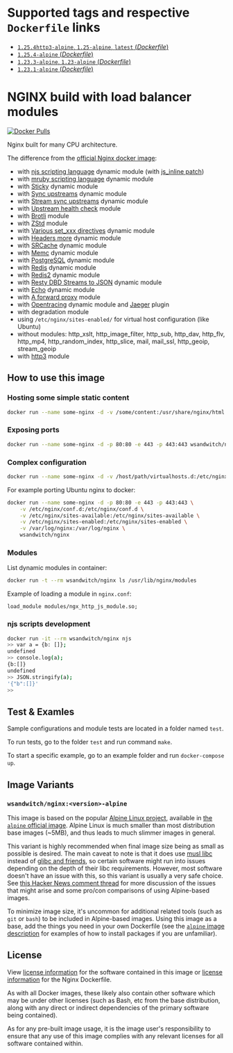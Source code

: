 # Supported tags and respective `Dockerfile` links

- [`1.25.4http3-alpine`, `1.25-alpine`, `latest` (*Dockerfile*)](https://github.com/wsandwitch/docker-nginx/blob/v1.25.4/Dockerfile) 
- [`1.25.4-alpine` (*Dockerfile*)](https://github.com/wsandwitch/docker-nginx/blob/v1.25.4/Dockerfile) 
- [`1.23.3-alpine`, `1.23-alpine` (*Dockerfile*)](https://github.com/wsandwitch/docker-nginx/blob/v1.23.3/Dockerfile) 
- [`1.23.1-alpine` (*Dockerfile*)](https://github.com/wsandwitch/docker-nginx/blob/v1.23.1/Dockerfile)

# NGINX build with load balancer modules
[![Docker Pulls](https://img.shields.io/docker/pulls/wsandwitch/nginx.svg)](https://hub.docker.com/r/wsandwitch/nginx/)

Nginx built for many CPU architecture.

The difference from the [official Nginx docker image](https://hub.docker.com/_/nginx):

- with [njs scripting language](http://nginx.org/en/docs/njs/) dynamic module (with [js_inline patch](https://github.com/WSandwitch/njs_inline_patch))
- with [mruby scripting language](https://github.com/matsumotory/ngx_mruby) dynamic module
- with [Sticky](https://github.com/levonet/nginx-sticky-module-ng) dynamic module
- with [Sync upstreams](https://github.com/weibocom/nginx-upsync-module#readme) dynamic module
- with [Stream sync upstreams](https://github.com/xiaokai-wang/nginx-stream-upsync-module#readme) dynamic module
- with [Upstream health check](https://github.com/2Fast2BCn/nginx_upstream_check_module#readme) module
- with [Brotli](https://github.com/google/ngx_brotli#readme) module
- with [ZStd](https://github.com/tokers/zstd-nginx-module) module
- with [Various set_xxx directives](https://github.com/openresty/set-misc-nginx-module#readme) dynamic module
- with [Headers more](https://github.com/openresty/headers-more-nginx-module#readme) dynamic module
- with [SRCache](https://github.com/openresty/srcache-nginx-module) dynamic module
- with [Memc](https://github.com/openresty/memc-nginx-module) dynamic module
- with [PostgreSQL](https://github.com/openresty/ngx_postgres) dynamic module
- with [Redis](https://www.nginx.com/resources/wiki/modules/redis/) dynamic module
- with [Redis2](https://github.com/openresty/redis2-nginx-module) dynamic module
- with [Resty DBD Streams to JSON](https://github.com/openresty/rds-json-nginx-module) dynamic module
- with [Echo](https://github.com/openresty/echo-nginx-module) dynamic module
- with [A forward proxy](https://github.com/chobits/ngx_http_proxy_connect_module) module
- with [Opentracing](https://github.com/opentracing-contrib/nginx-opentracing) dynamic module
  and [Jaeger](https://github.com/jaegertracing/jaeger-client-cpp) plugin
- with degradation module
- using `/etc/nginx/sites-enabled/` for virtual host configuration (like Ubuntu)
- without modules: http_xslt, http_image_filter, http_sub, http_dav, http_flv, http_mp4, http_random_index, http_slice, mail, mail_ssl, http_geoip, stream_geoip
- with [http3](http://nginx.org/en/docs/http/ngx_http_v3_module.html) module
## How to use this image

### Hosting some simple static content

```sh
docker run --name some-nginx -d -v /some/content:/usr/share/nginx/html:ro wsandwitch/nginx
```

### Exposing ports

```sh
docker run --name some-nginx -d -p 80:80 -e 443 -p 443:443 wsandwitch/nginx
```

### Complex configuration

```sh
docker run --name some-nginx -d -v /host/path/virtualhosts.d:/etc/nginx/sites-enabled:ro wsandwitch/nginx
```
For example porting Ubuntu nginx to docker:

```sh
docker run --name some-nginx -d -p 80:80 -e 443 -p 443:443 \
    -v /etc/nginx/conf.d:/etc/nginx/conf.d \
    -v /etc/nginx/sites-available:/etc/nginx/sites-available \
    -v /etc/nginx/sites-enabled:/etc/nginx/sites-enabled \
    -v /var/log/nginx:/var/log/nginx \
    wsandwitch/nginx
```

### Modules

List dynamic modules in container:

```sh
docker run -t --rm wsandwitch/nginx ls /usr/lib/nginx/modules
```

Example of loading a module in `nginx.conf`:

```
load_module modules/ngx_http_js_module.so;
```

### njs scripts development

```sh
docker run -it --rm wsandwitch/nginx njs
>> var a = {b: []};
undefined
>> console.log(a);
{b:[]}
undefined
>> JSON.stringify(a);
'{"b":[]}'
>>
```

## Test & Examles

Sample configurations and module tests are located in a folder named `test`.

To run tests, go to the folder `test` and run command `make`.

To start a specific example, go to an example folder and run `docker-compose up`.

## Image Variants

### `wsandwitch/nginx:<version>-alpine`

This image is based on the popular [Alpine Linux project](http://alpinelinux.org/), available in [the `alpine` official image](https://hub.docker.com/_/alpine).
Alpine Linux is much smaller than most distribution base images (~5MB), and thus leads to much slimmer images in general.

This variant is highly recommended when final image size being as small as possible is desired. The main caveat to note is that it does use [musl libc](http://www.musl-libc.org/) instead of [glibc and friends](http://www.etalabs.net/compare_libcs.html), so certain software might run into issues depending on the depth of their libc requirements. However, most software doesn't have an issue with this, so this variant is usually a very safe choice.
See [this Hacker News comment thread](https://news.ycombinator.com/item?id=10782897) for more discussion of the issues that might arise and some pro/con comparisons of using Alpine-based images.

To minimize image size, it's uncommon for additional related tools (such as `git` or `bash`) to be included in Alpine-based images. Using this image as a base, add the things you need in your own Dockerfile (see the [`alpine` image description](https://hub.docker.com/_/alpine/) for examples of how to install packages if you are unfamiliar).

## License

View [license information](http://nginx.org/LICENSE) for the software contained in this image or [license information](https://github.com/levonet/docker-nginx/blob/master/LICENSE) for the Nginx Dockerfile.

As with all Docker images, these likely also contain other software which may be under other licenses (such as Bash, etc from the base distribution, along with any direct or indirect dependencies of the primary software being contained).

As for any pre-built image usage, it is the image user's responsibility to ensure that any use of this image complies with any relevant licenses for all software contained within.
